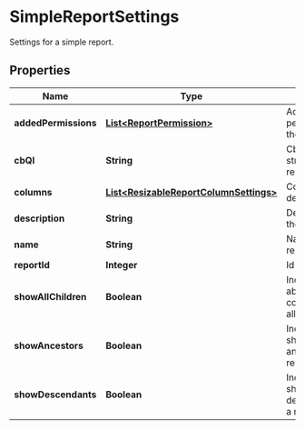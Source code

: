 

# SimpleReportSettings

Settings for a simple report.

## Properties

Name | Type | Description | Notes
------------ | ------------- | ------------- | -------------
**addedPermissions** | [**List&lt;ReportPermission&gt;**](ReportPermission.md) | Access permissions for the report. |  [optional]
**cbQl** | **String** | CbQL query string of the report. | 
**columns** | [**List&lt;ResizableReportColumnSettings&gt;**](ResizableReportColumnSettings.md) | Column definitions. | 
**description** | **String** | Description of the report. | 
**name** | **String** | Name of the report. | 
**reportId** | **Integer** | Id of a report |  [optional]
**showAllChildren** | **Boolean** | Indicator to ability to collapse/expand all child items. |  [optional]
**showAncestors** | **Boolean** | Indicator to show the ancestors of a result item. |  [optional]
**showDescendants** | **Boolean** | Indicator to show the descendants of a result item. |  [optional]



